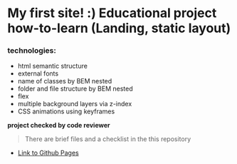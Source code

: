 # My first site! :) Educational project how-to-learn (Landing, static layout)

### technologies:
* html semantic structure
* external fonts
* name of classes by BEM nested
* folder and file structure by BEM nested
* flex
* multiple background layers via z-index
* CSS animations using keyframes

**project checked by code reviewer**

> There are brief files and a checklist in the this repository

* [Link to Github Pages](https://oleg-kuzmin.github.io/how-to-learn/)
